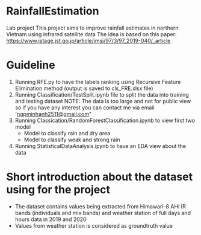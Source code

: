 # RainfallEstimation
Lab project
This project aims to improve rainfall estimates in northern Vietnam using infrared satellite data
The idea is based on this paper: https://www.jstage.jst.go.jp/article/jmsj/97/3/97_2019-040/_article 



# Guideline
1. Running RFE.py to have the labels ranking using Recursive Feature Elimination method (output is saved to cls_FRE.xlsx file)
2. Running Classification/TestSplit.ipynb file to split the data into training and testing dataset 
NOTE: The data is too large and not for public view so if you have any interest you can contact me via email 'ngpminhanh2511@gmail.com"
3. Running Classication/RandomForestClassification.ipynb to view first two model 
    - Model to classify rain and dry area
    - Model to classify weak and strong rain 
4. Running StatisticalDataAnalysis.ipynb to have an EDA view about the data 



# Short introduction about the dataset using for the project
- The dataset contains values being extracted from Himawari-8 AHI IR bands (individuals and mix bands) and weather station of full days and hours data in 2019 and 2020 
- Values from weather station is considered as groundtruth value
